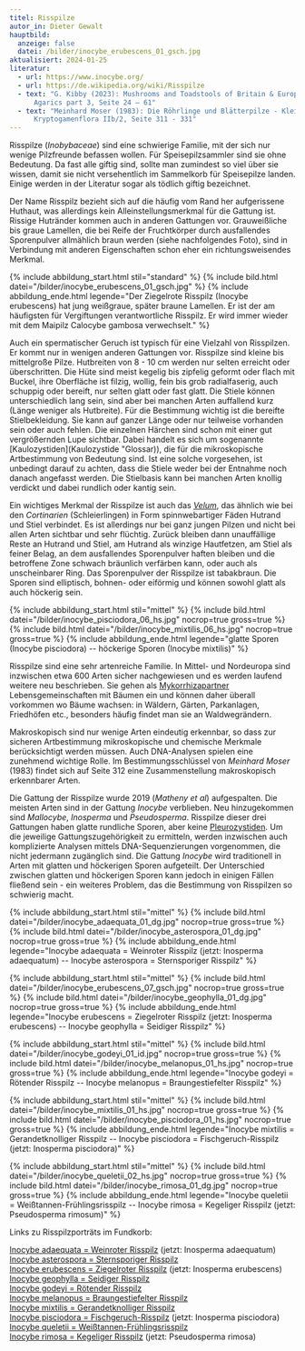 ```yaml
---
titel: Risspilze
autor_in: Dieter Gewalt
hauptbild:
  anzeige: false
  datei: /bilder/inocybe_erubescens_01_gsch.jpg
aktualisiert: 2024-01-25
literatur:
  - url: https://www.inocybe.org/
  - url: https://de.wikipedia.org/wiki/Risspilze
  - text: "G. Kibby (2023): Mushrooms and Toadstools of Britain & Europe Vol. 4,
      Agarics part 3, Seite 24 – 61"
  - text: "Meinhard Moser (1983): Die Röhrlinge und Blätterpilze - Kleine
      Kryptogamenflora IIb/2, Seite 311 - 331"
---
```

Risspilze (*Inobybaceae*) sind eine schwierige Familie, mit der sich nur wenige Pilzfreunde befassen wollen. Für Speisepilzsammler sind sie ohne Bedeutung. Da fast alle giftig sind, sollte man zumindest so viel über sie wissen, damit sie nicht versehentlich im Sammelkorb für Speisepilze landen. Einige werden in der Literatur sogar als tödlich giftig bezeichnet. 

Der Name Risspilz bezieht sich auf die häufig vom Rand her aufgerissene Huthaut, was allerdings kein Alleinstellungsmerkmal für die Gattung ist. Rissige Hutränder kommen auch in anderen Gattungen vor. Grauweißliche bis graue Lamellen, die bei Reife der Fruchtkörper durch ausfallendes Sporenpulver allmählich braun werden (siehe nachfolgendes Foto), sind in Verbindung mit anderen Eigenschaften schon eher ein richtungsweisendes Merkmal.

{% include abbildung_start.html stil="standard" %}
{% include bild.html datei="/bilder/inocybe_erubescens_01_gsch.jpg" %}
{% include abbildung_ende.html legende="Der Ziegelrote Risspilz (Inocybe erubescens) hat jung weißgraue, später braune Lamellen. Er ist der am häufigsten für Vergiftungen verantwortliche Risspilz. Er wird immer wieder mit dem Maipilz Calocybe gambosa verwechselt." %}

Auch ein spermatischer Geruch ist typisch für eine Vielzahl von Risspilzen. Er kommt nur in wenigen anderen Gattungen vor. Risspilze sind kleine bis mittelgroße Pilze. Hutbreiten von 8 - 10 cm werden nur selten erreicht oder überschritten. Die Hüte sind meist kegelig bis zipfelig geformt oder flach mit Buckel, ihre Oberfläche ist filzig, wollig, fein bis grob radialfaserig, auch schuppig oder bereift, nur selten glatt oder fast glatt. Die Stiele können unterschiedlich lang sein, sind aber bei manchen Arten auffallend kurz (Länge weniger als Hutbreite). Für die Bestimmung wichtig ist die bereifte Stielbekleidung. Sie kann auf ganzer Länge oder nur teilweise vorhanden sein oder auch fehlen. Die einzelnen Härchen sind schon mit einer gut vergrößernden Lupe sichtbar. Dabei handelt es sich um sogenannte \[Kaulozystiden](Kaulozystide "Glossar)), die für die mikroskopische Artbestimmung von Bedeutung sind. Ist eine solche vorgesehen, ist unbedingt darauf zu achten, dass die Stiele weder bei der Entnahme noch danach angefasst werden. Die Stielbasis kann bei manchen Arten knollig verdickt und dabei rundlich oder kantig sein.

Ein wichtiges Merkmal der Risspilze ist auch das *[Velum](Velum "Glossar")*, das ähnlich wie bei den *Cortinarien* (Schleierlingen) in Form spinnwebartiger Fäden Hutrand und Stiel verbindet. Es ist allerdings nur bei ganz jungen Pilzen und nicht bei allen Arten sichtbar und sehr flüchtig. Zurück bleiben dann unauffällige Reste an Hutrand und Stiel, am Hutrand als winzige Hautfetzen, am Stiel als feiner Belag, an dem ausfallendes Sporenpulver haften bleiben und die betroffene Zone schwach bräunlich verfärben kann, oder auch als unscheinbarer Ring. Das Sporenpulver der Risspilze ist tabakbraun. Die Sporen sind elliptisch, bohnen- oder eiförmig und können sowohl glatt als auch höckerig sein.

{% include abbildung_start.html stil="mittel" %}
{% include bild.html datei="/bilder/inocybe_pisciodora_06_hs.jpg" nocrop=true gross=true %}
{% include bild.html datei="/bilder/inocybe_mixtilis_06_hs.jpg" nocrop=true gross=true %}
{% include abbildung_ende.html legende="glatte Sporen (Inocybe pisciodora) -- höckerige Sporen (Inocybe mixtilis)" %}

Risspilze sind eine sehr artenreiche Familie. In Mittel- und Nordeuropa sind inzwischen etwa 600 Arten sicher nachgewiesen und es werden laufend weitere neu beschrieben. Sie gehen als [Mykorrhizapartner](Mykorrhiza "Glossar") Lebensgemeinschaften mit Bäumen ein und können daher überall vorkommen wo Bäume wachsen: in Wäldern, Gärten, Parkanlagen, Friedhöfen etc., besonders häufig findet man sie an Waldwegrändern.

Makroskopisch sind nur wenige Arten eindeutig erkennbar, so dass zur sicheren Artbestimmung mikroskopische und chemische Merkmale berücksichtigt werden müssen. Auch DNA-Analysen spielen eine zunehmend wichtige Rolle. Im Bestimmungsschlüssel von *Meinhard Moser* (1983) findet sich auf Seite 312 eine Zusammenstellung makroskopisch erkennbarer Arten.

Die Gattung der Risspilze wurde 2019 (*Matheny et al*) aufgespalten. Die meisten Arten sind in der Gattung *Inocybe* verblieben. Neu hinzugekommen sind *Mallocybe*, *Inosperma* und *Pseudosperma*. Risspilze dieser drei Gattungen haben glatte rundliche Sporen, aber keine [Pleurozystiden](Pleurozystiden "Glossar"). Um die jeweilige Gattungszugehörigkeit zu ermitteln, werden inzwischen auch komplizierte Analysen mittels DNA-Sequenzierungen vorgenommen, die nicht jedermann zugänglich sind. Die Gattung *Inocybe* wird traditionell in Arten mit glatten und höckerigen Sporen aufgeteilt. Der Unterschied zwischen glatten und höckerigen Sporen kann jedoch in einigen Fällen fließend sein - ein weiteres Problem, das die Bestimmung von Risspilzen so schwierig macht.

{% include abbildung_start.html stil="mittel" %}
{% include bild.html datei="/bilder/inocybe_adaequata_01_dg.jpg" nocrop=true gross=true %}
{% include bild.html datei="/bilder/inocybe_asterospora_01_dg.jpg" nocrop=true gross=true %}
{% include abbildung_ende.html legende="Inocybe adaequata = Weinroter Risspilz (jetzt: Inosperma adaequatum) -- Inocybe asterospora =  Sternsporiger Risspilz" %}

{% include abbildung_start.html stil="mittel" %}
{% include bild.html datei="/bilder/inocybe_erubescens_07_gsch.jpg" nocrop=true gross=true %}
{% include bild.html datei="/bilder/inocybe_geophylla_01_dg.jpg" nocrop=true gross=true %}
{% include abbildung_ende.html legende="Inocybe erubescens = Ziegelroter Risspilz (jetzt: Inosperma erubescens) -- Inocybe geophylla = Seidiger Risspilz" %}

{% include abbildung_start.html stil="mittel" %}
{% include bild.html datei="/bilder/inocybe_godeyi_01_id.jpg" nocrop=true gross=true %}
{% include bild.html datei="/bilder/inocybe_melanopus_01_hs.jpg" nocrop=true gross=true %}
{% include abbildung_ende.html legende="Inocybe godeyi = Rötender Risspilz -- Inocybe melanopus = Braungestiefelter Risspilz" %}

{% include abbildung_start.html stil="mittel" %}
{% include bild.html datei="/bilder/inocybe_mixtilis_01_hs.jpg" nocrop=true gross=true %}
{% include bild.html datei="/bilder/inocybe_pisciodora_01_hs.jpg" nocrop=true gross=true %}
{% include abbildung_ende.html legende="Inocybe mixtilis = Gerandetknolliger Risspilz -- Inocybe pisciodora = Fischgeruch-Risspilz (jetzt: Inosperma pisciodora)" %}

{% include abbildung_start.html stil="mittel" %}
{% include bild.html datei="/bilder/inocybe_queletii_02_hs.jpg" nocrop=true gross=true %}
{% include bild.html datei="/bilder/inocybe_rimosa_01_dg.jpg" nocrop=true gross=true %}
{% include abbildung_ende.html legende="Inocybe queletii = Weißtannen-Frühlingsrisspilz -- Inocybe rimosa = Kegeliger Risspilz (jetzt: Pseudosperma rimosum)" %}

Links zu Risspilzporträts im Fundkorb:

[Inocybe adaequata = Weinroter Risspilz](/pilze/inocybe-adaequata-weinroter-risspilz) (jetzt: Inosperma adaequatum)\
[Inocybe asterospora =  Sternsporiger Risspilz](/pilze/inocybe-asterospora-sternsporiger-risspilz)\
[Inocybe erubescens = Ziegelroter Risspilz](/pilze/inocybe-erubescens-ziegelroter-risspilz) (jetzt: Inosperma erubescens)\
[Inocybe geophylla = Seidiger Risspilz](/pilze/inocybe-erubescens-ziegelroter-risspilz)\
[Inocybe godeyi = Rötender Risspilz](/pilze/inocybe-godeyi-rötender-risspilz)\
[Inocybe melanopus = Braungestiefelter Risspilz](/pilze/inocybe-melanopus-braungestiefelter-risspilz)\
[Inocybe mixtilis = Gerandetknolliger Risspilz](/pilze/inocybe-mixtilis-gerandetknolliger-risspilz)\
[Inocybe pisciodora = Fischgeruch-Risspilz](/pilze/inocybe-pisciodora-fischgeruch-risspilz) (jetzt: Inosperma pisciodora)\
[Inocybe queletii = Weißtannen-Frühlingsrisspilz](/pilze/inocybe-queletii-weißtannen-frühlingsrisspilz)\
[Inocybe rimosa = Kegeliger Risspilz](/pilze/inocybe-rimosa-kegeliger-risspilz) (jetzt: Pseudosperma rimosa)
